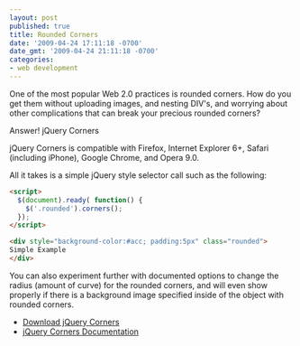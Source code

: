```yaml
---
layout: post
published: true
title: Rounded Corners
date: '2009-04-24 17:11:18 -0700'
date_gmt: '2009-04-24 21:11:18 -0700'
categories:
- web development
---
```


One of the most popular Web 2.0 practices is rounded corners. How do you get
them without uploading images, and nesting DIV's, and worrying about other
complications that can break your precious rounded corners?

Answer! jQuery Corners

jQuery Corners is compatible with Firefox, Internet Explorer 6+, Safari
(including iPhone), Google Chrome, and Opera 9.0.

All it takes is a simple jQuery style selector call such as the following:

```html
<script>
  $(document).ready( function() {
    $('.rounded').corners();
  });
</script>

<div style="background-color:#acc; padding:5px" class="rounded">
Simple Example
</div>
```

You can also experiment further with documented options to change the radius
(amount of curve) for the rounded corners, and will even show properly if
there is a background image specified inside of the object with rounded
corners.

- [Download jQuery Corners](http://plugins.jquery.com/project/corners)
- [jQuery Corners Documentation](http://www.atblabs.com/jquery.corners.html)
